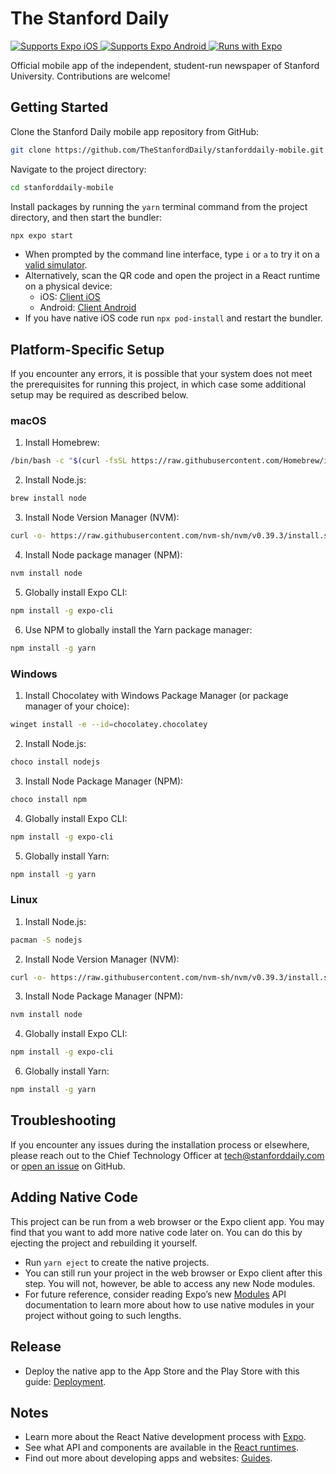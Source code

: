# The Stanford Daily

<p>
  <!-- iOS -->
  <a href="https://apps.apple.com/us/app/stanford-daily/id1341270063">
    <img alt="Supports Expo iOS" longdesc="Supports Expo iOS" src="https://img.shields.io/badge/iOS-4630EB.svg?style=flat&logo=APPLE&labelColor=999999&logoColor=fff" />
  </a>
  <!-- Android -->
  <a href="https://play.google.com/store/apps/details?id=com.Stanford.Daily.App&hl=en_US&gl=US">
    <img alt="Supports Expo Android" longdesc="Supports Expo Android" src="https://img.shields.io/badge/Android-4630EB.svg?style=flat&logo=ANDROID&labelColor=A4C639&logoColor=fff" />
  </a>
  <!-- Runs with Expo -->
  <a href="https://github.com/expo/expo">
    <img alt="Runs with Expo" longdesc="Runs with Expo" src="https://img.shields.io/badge/Runs%20with%20Expo-000.svg?style=flat&logo=EXPO&labelColor=ffffff&logoColor=000)">
  </a>
</p>

Official mobile app of the independent, student-run newspaper of Stanford University. Contributions are welcome!

## Getting Started

Clone the Stanford Daily mobile app repository from GitHub:
```bash
git clone https://github.com/TheStanfordDaily/stanforddaily-mobile.git
```
Navigate to the project directory:
```bash
cd stanforddaily-mobile
```

Install packages by running the `yarn` terminal command from the project directory, and then start the bundler:
```bash
npx expo start
```

- When prompted by the command line interface, type `i` or `a` to try it on a [valid simulator](https://reactnative.dev/docs/environment-setup).
- Alternatively, scan the QR code and open the project in a React runtime on a physical device:
  - iOS: [Client iOS](https://itunes.apple.com/app/apple-store/id982107779)
  - Android: [Client Android](https://play.google.com/store/apps/details?id=host.exp.exponent&referrer=blankexample)
- If you have native iOS code run `npx pod-install` and restart the bundler.

## Platform-Specific Setup

If you encounter any errors, it is possible that your system does not meet the prerequisites for running this project, in which case some additional setup may be required as described below.

### macOS

1. Install Homebrew:
```bash
/bin/bash -c "$(curl -fsSL https://raw.githubusercontent.com/Homebrew/install/master/install.sh)"
```
2. Install Node.js:
```bash
brew install node
```
3. Install Node Version Manager (NVM):
```bash
curl -o- https://raw.githubusercontent.com/nvm-sh/nvm/v0.39.3/install.sh | bash
```
4. Install Node package manager (NPM):
```bash
nvm install node
```
5. Globally install Expo CLI:
```bash
npm install -g expo-cli
```
6. Use NPM to globally install the Yarn package manager:
```bash
npm install -g yarn
```

### Windows

1. Install Chocolatey with Windows Package Manager (or package manager of your choice):
```bash
winget install -e --id=chocolatey.chocolatey
```
2. Install Node.js:
```bash
choco install nodejs
```
3. Install Node Package Manager (NPM):
```bash
choco install npm
```
4. Globally install Expo CLI:
```bash
npm install -g expo-cli
```
5. Globally install Yarn:
```bash
npm install -g yarn
```

### Linux

1. Install Node.js:
```bash
pacman -S nodejs
```
2. Install Node Version Manager (NVM):
```bash
curl -o- https://raw.githubusercontent.com/nvm-sh/nvm/v0.39.3/install.sh | bash
```
3. Install Node Package Manager (NPM):
```bash
nvm install node
```
4. Globally install Expo CLI:
```bash
npm install -g expo-cli
```
6. Globally install Yarn:
```bash
npm install -g yarn
```

## Troubleshooting

If you encounter any issues during the installation process or elsewhere, please reach out to the Chief Technology Officer at [tech@stanforddaily.com](mailto:tech@stanforddaily.com) or [open an issue](https://github.com/TheStanfordDaily/stanforddaily-mobile/issues) on GitHub.

## Adding Native Code

This project can be run from a web browser or the Expo client app. You may find that you want to add more native code later on. You can do this by ejecting the project and rebuilding it yourself.

- Run `yarn eject` to create the native projects.
- You can still run your project in the web browser or Expo client after this step. You will not, however, be able to access any new Node modules.
- For future reference, consider reading Expo&rsquo;s new [Modules](https://docs.expo.dev/modules/module-api/) API documentation to learn more about how to use native modules in your project without going to such lengths.

## Release

- Deploy the native app to the App Store and the Play Store with this guide: [Deployment](https://docs.expo.io/distribution/app-stores/).

## Notes

- Learn more about the React Native development process with [Expo](https://expo.dev/).
- See what API and components are available in the [React runtimes](https://docs.expo.io/versions/latest/).
- Find out more about developing apps and websites: [Guides](https://docs.expo.io/guides/).
